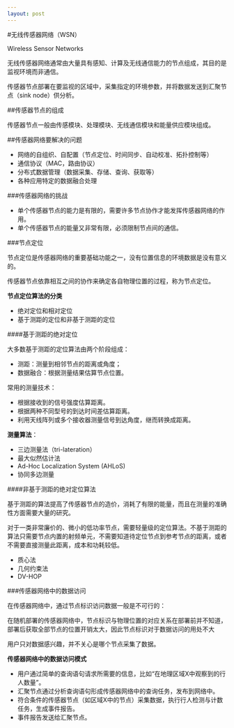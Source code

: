 ```yaml
---
layout: post
---
```


#无线传感器网络（WSN）

Wireless Sensor Networks

无线传感器网络通常由大量具有感知、计算及无线通信能力的节点组成，其目的是监视环境而非通信。

传感器节点部署在要监视的区域中，采集指定的环境参数，并将数据发送到汇聚节点（sink node）供分析。

##传感器节点的组成

传感器节点一般由传感模块、处理模块、无线通信模块和能量供应模块组成。

##传感器网络要解决的问题

- 网络的自组织、自配置（节点定位、时间同步、自动校准、拓扑控制等）
- 通信协议（MAC，路由协议）
- 分布式数据管理（数据采集、存储、查询、获取等）
- 各种应用特定的数据融合处理

###传感器网络的挑战

- 单个传感器节点的能力是有限的，需要许多节点协作才能发挥传感器网络的作用。
- 单个传感器节点的能量又非常有限，必须限制节点间的通信。

###节点定位

节点定位是传感器网络的重要基础功能之一，没有位置信息的环境数据是没有意义的。

传感器节点依靠相互之间的协作来确定各自物理位置的过程，称为节点定位。

**节点定位算法的分类**

- 绝对定位和相对定位
- 基于测距的定位和非基于测距的定位

####基于测距的绝对定位

大多数基于测距的定位算法由两个阶段组成：

- 测距：测量到相邻节点的距离或角度；
- 数据融合：根据测量结果估算节点位置。

常用的测量技术：

- 根据接收到的信号强度估算距离。
- 根据两种不同型号的到达时间差估算距离。
- 利用天线阵列或多个接收器测量信号到达角度，继而转换成距离。

**测量算法**：

- 三边测量法（tri-lateration）
- 最大似然估计法
- Ad-Hoc Localization System (AHLoS)
- 协同多边测量

####非基于测距的绝对定位算法

基于测距的算法提高了传感器节点的造价，消耗了有限的能量，而且在测量的准确性方面需要大量的研究。

对于一类非常廉价的、微小的低功率节点，需要轻量级的定位算法。不基于测距的算法只需要节点内置的射频单元，不需要知道待定位节点到参考节点的距离，或者不需要直接测量此距离，成本和功耗较低。

- 质心法
- 几何约束法
- DV-HOP

###传感器网络中的数据访问

在传感器网络中，通过节点标识访问数据一般是不可行的：

在随机部署的传感器网络中，节点标识与物理位置的对应关系在部署前并不知道，部署后获取全部节点的位置开销太大，因此节点标识对于数据访问的用处不大

用户只对数据感兴趣，并不关心是哪个节点采集了数据。

**传感器网络中的数据访问模式**

- 用户通过简单的查询语句请求所需要的信息，比如“在地理区域X中观察到的行人数量”。
- 汇聚节点通过分析查询语句形成传感器网络中的查询任务，发布到网络中。
- 符合条件的传感器节点（如区域X中的节点）采集数据，执行行人检测与计数任务，生成事件报告。
- 事件报告发送给汇聚节点。

